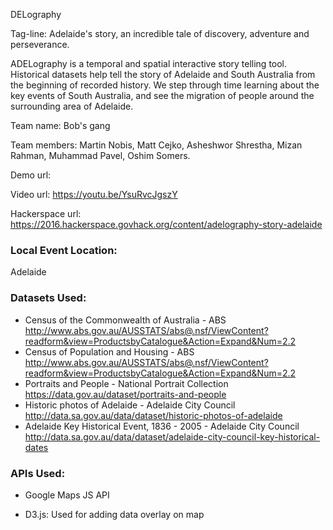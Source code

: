DELography

Tag-line: Adelaide's story, an incredible tale of discovery, adventure and perseverance.

ADELography is a temporal and spatial interactive story telling tool. Historical datasets help tell the story of Adelaide and South Australia from the beginning of recorded history. We step through time learning about the key events of South Australia, and see the migration of people around the surrounding area of Adelaide.

Team name: Bob's gang

Team members: Martin Nobis, Matt Cejko, Asheshwor Shrestha, Mizan Rahman, Muhammad Pavel, Oshim Somers.

Demo url:

Video url: https://youtu.be/YsuRvcJgszY

Hackerspace url: https://2016.hackerspace.govhack.org/content/adelography-story-adelaide

### Local Event Location:
Adelaide

### Datasets Used:

* Census of the Commonwealth of Australia - ABS
http://www.abs.gov.au/AUSSTATS/abs@.nsf/ViewContent?readform&view=ProductsbyCatalogue&Action=Expand&Num=2.2
* Census of Population and Housing - ABS
http://www.abs.gov.au/AUSSTATS/abs@.nsf/ViewContent?readform&view=ProductsbyCatalogue&Action=Expand&Num=2.2
* Portraits and People - National Portrait Collection
https://data.gov.au/dataset/portraits-and-people
* Historic photos of Adelaide - Adelaide City Council
http://data.sa.gov.au/data/dataset/historic-photos-of-adelaide
* Adelaide Key Historical Event, 1836 - 2005 - Adelaide City Council
http://data.sa.gov.au/data/dataset/adelaide-city-council-key-historical-dates

### APIs Used:
* Google Maps JS API

* D3.js: Used for adding data overlay on map
